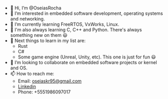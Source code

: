- 👋 Hi, I’m @OseiasRocha
- 👀 I’m interested in embedded software development, operating systems and networking.
- 🌱 I’m currently learning FreeRTOS, VxWorks, Linux.
- 🌱 I'm also always learning C, C++ and Python. There's always something new on them :smiley:
- 🌱 Next things to learn in my list are:
  - Rust
  - C#
  - Some game engine (Unreal, Unity, etc). This one is just for fun :smiley:
- 💞️ I’m looking to collaborate on embedded software projects or kernel and OS.
- 📫 How to reach me:
  - Email: <oseiaskr95@gmail.com>
  - [Linkedin](https://www.linkedin.com/in/os%C3%A9ias-rocha-358700139/)
  - Phone: +5551986097017

<!---
OseiasRocha/OseiasRocha is a ✨ special ✨ repository because its `README.md` (this file) appears on your GitHub profile.
You can click the Preview link to take a look at your changes.
--->
